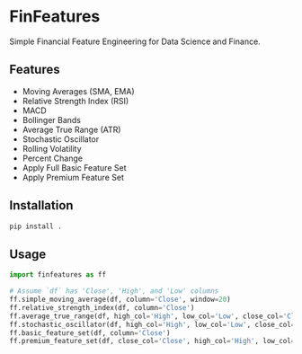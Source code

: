 # FinFeatures

Simple Financial Feature Engineering for Data Science and Finance.

## Features
- Moving Averages (SMA, EMA)
- Relative Strength Index (RSI)
- MACD
- Bollinger Bands
- Average True Range (ATR)
- Stochastic Oscillator
- Rolling Volatility
- Percent Change
- Apply Full Basic Feature Set
- Apply Premium Feature Set

## Installation
```bash
pip install .
```

## Usage
```python
import finfeatures as ff

# Assume `df` has 'Close', 'High', and 'Low' columns
ff.simple_moving_average(df, column='Close', window=20)
ff.relative_strength_index(df, column='Close')
ff.average_true_range(df, high_col='High', low_col='Low', close_col='Close')
ff.stochastic_oscillator(df, high_col='High', low_col='Low', close_col='Close')
ff.basic_feature_set(df, column='Close')
ff.premium_feature_set(df, close_col='Close', high_col='High', low_col='Low')
```